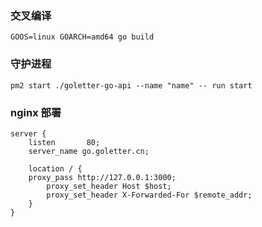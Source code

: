 
### 交叉编译
```
GOOS=linux GOARCH=amd64 go build
```

### 守护进程
```
pm2 start ./goletter-go-api --name "name" -- run start
```

### nginx 部署
```
server {
    listen       80;
    server_name go.goletter.cn;

    location / {
	proxy_pass http://127.0.0.1:3000;
        proxy_set_header Host $host;
        proxy_set_header X-Forwarded-For $remote_addr;
    }
}
```